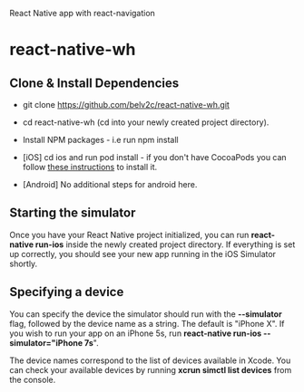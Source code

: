 React Native app with react-navigation

# react-native-wh

## Clone & Install Dependencies

- git clone https://github.com/belv2c/react-native-wh.git

- cd react-native-wh (cd into your newly created project directory).

- Install NPM packages - i.e run npm install

- [iOS] cd ios and run pod install - if you don't have CocoaPods you can follow [these instructions](https://guides.cocoapods.org/using/getting-started.html#getting-started) to install it.

- [Android] No additional steps for android here.

## Starting the simulator
Once you have your React Native project initialized, you can run **react-native run-ios** inside the newly created project directory. If everything is set up correctly, you should see your new app running in the iOS Simulator shortly.

## Specifying a device
You can specify the device the simulator should run with the **--simulator** flag, followed by the device name as a string. The default is "iPhone X". If you wish to run your app on an iPhone 5s, run **react-native run-ios --simulator="iPhone 7s**".

The device names correspond to the list of devices available in Xcode. You can check your available devices by running **xcrun simctl list devices** from the console.
